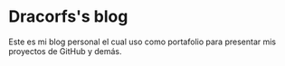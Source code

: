 # Dracorfs's blog
Este es mi blog personal el cual uso como portafolio para presentar mis proyectos de GitHub y demás.
